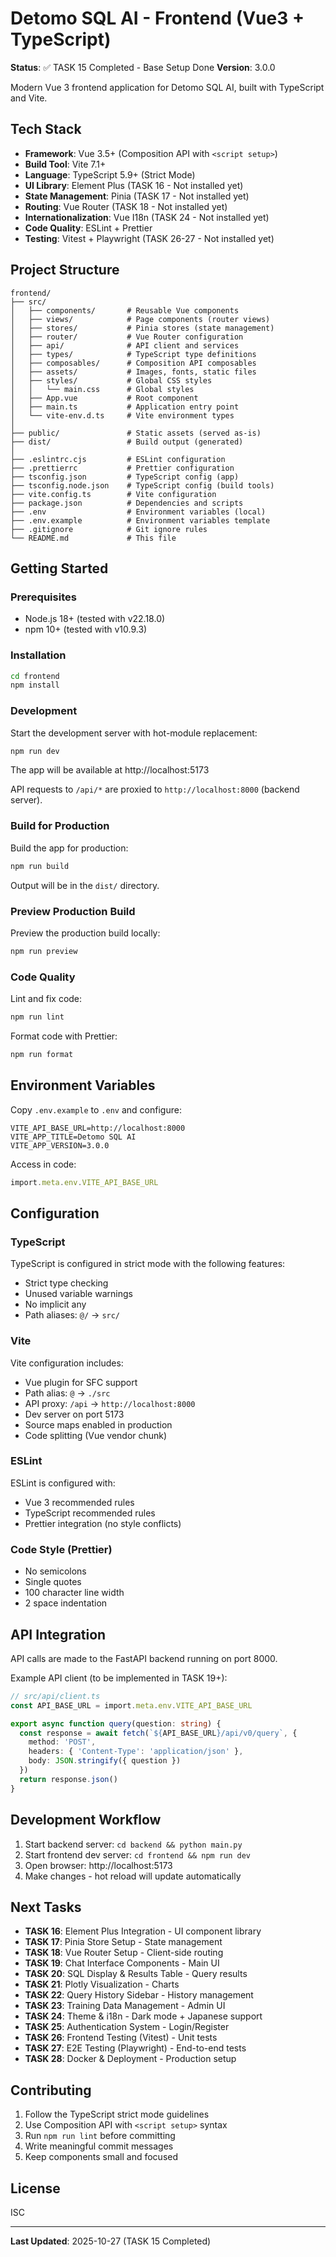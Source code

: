 # Detomo SQL AI - Frontend (Vue3 + TypeScript)

**Status**: ✅ TASK 15 Completed - Base Setup Done
**Version**: 3.0.0

Modern Vue 3 frontend application for Detomo SQL AI, built with TypeScript and Vite.

## Tech Stack

- **Framework**: Vue 3.5+ (Composition API with `<script setup>`)
- **Build Tool**: Vite 7.1+
- **Language**: TypeScript 5.9+ (Strict Mode)
- **UI Library**: Element Plus (TASK 16 - Not installed yet)
- **State Management**: Pinia (TASK 17 - Not installed yet)
- **Routing**: Vue Router (TASK 18 - Not installed yet)
- **Internationalization**: Vue I18n (TASK 24 - Not installed yet)
- **Code Quality**: ESLint + Prettier
- **Testing**: Vitest + Playwright (TASK 26-27 - Not installed yet)

## Project Structure

```
frontend/
├── src/
│   ├── components/       # Reusable Vue components
│   ├── views/            # Page components (router views)
│   ├── stores/           # Pinia stores (state management)
│   ├── router/           # Vue Router configuration
│   ├── api/              # API client and services
│   ├── types/            # TypeScript type definitions
│   ├── composables/      # Composition API composables
│   ├── assets/           # Images, fonts, static files
│   ├── styles/           # Global CSS styles
│   │   └── main.css      # Global styles
│   ├── App.vue           # Root component
│   ├── main.ts           # Application entry point
│   └── vite-env.d.ts     # Vite environment types
│
├── public/               # Static assets (served as-is)
├── dist/                 # Build output (generated)
│
├── .eslintrc.cjs         # ESLint configuration
├── .prettierrc           # Prettier configuration
├── tsconfig.json         # TypeScript config (app)
├── tsconfig.node.json    # TypeScript config (build tools)
├── vite.config.ts        # Vite configuration
├── package.json          # Dependencies and scripts
├── .env                  # Environment variables (local)
├── .env.example          # Environment variables template
├── .gitignore            # Git ignore rules
└── README.md             # This file
```

## Getting Started

### Prerequisites

- Node.js 18+ (tested with v22.18.0)
- npm 10+ (tested with v10.9.3)

### Installation

```bash
cd frontend
npm install
```

### Development

Start the development server with hot-module replacement:

```bash
npm run dev
```

The app will be available at http://localhost:5173

API requests to `/api/*` are proxied to `http://localhost:8000` (backend server).

### Build for Production

Build the app for production:

```bash
npm run build
```

Output will be in the `dist/` directory.

### Preview Production Build

Preview the production build locally:

```bash
npm run preview
```

### Code Quality

Lint and fix code:

```bash
npm run lint
```

Format code with Prettier:

```bash
npm run format
```

## Environment Variables

Copy `.env.example` to `.env` and configure:

```env
VITE_API_BASE_URL=http://localhost:8000
VITE_APP_TITLE=Detomo SQL AI
VITE_APP_VERSION=3.0.0
```

Access in code:

```typescript
import.meta.env.VITE_API_BASE_URL
```

## Configuration

### TypeScript

TypeScript is configured in strict mode with the following features:
- Strict type checking
- Unused variable warnings
- No implicit any
- Path aliases: `@/` → `src/`

### Vite

Vite configuration includes:
- Vue plugin for SFC support
- Path alias: `@` → `./src`
- API proxy: `/api` → `http://localhost:8000`
- Dev server on port 5173
- Source maps enabled in production
- Code splitting (Vue vendor chunk)

### ESLint

ESLint is configured with:
- Vue 3 recommended rules
- TypeScript recommended rules
- Prettier integration (no style conflicts)

### Code Style (Prettier)

- No semicolons
- Single quotes
- 100 character line width
- 2 space indentation

## API Integration

API calls are made to the FastAPI backend running on port 8000.

Example API client (to be implemented in TASK 19+):

```typescript
// src/api/client.ts
const API_BASE_URL = import.meta.env.VITE_API_BASE_URL

export async function query(question: string) {
  const response = await fetch(`${API_BASE_URL}/api/v0/query`, {
    method: 'POST',
    headers: { 'Content-Type': 'application/json' },
    body: JSON.stringify({ question })
  })
  return response.json()
}
```

## Development Workflow

1. Start backend server: `cd backend && python main.py`
2. Start frontend dev server: `cd frontend && npm run dev`
3. Open browser: http://localhost:5173
4. Make changes - hot reload will update automatically

## Next Tasks

- **TASK 16**: Element Plus Integration - UI component library
- **TASK 17**: Pinia Store Setup - State management
- **TASK 18**: Vue Router Setup - Client-side routing
- **TASK 19**: Chat Interface Components - Main UI
- **TASK 20**: SQL Display & Results Table - Query results
- **TASK 21**: Plotly Visualization - Charts
- **TASK 22**: Query History Sidebar - History management
- **TASK 23**: Training Data Management - Admin UI
- **TASK 24**: Theme & i18n - Dark mode + Japanese support
- **TASK 25**: Authentication System - Login/Register
- **TASK 26**: Frontend Testing (Vitest) - Unit tests
- **TASK 27**: E2E Testing (Playwright) - End-to-end tests
- **TASK 28**: Docker & Deployment - Production setup

## Contributing

1. Follow the TypeScript strict mode guidelines
2. Use Composition API with `<script setup>` syntax
3. Run `npm run lint` before committing
4. Write meaningful commit messages
5. Keep components small and focused

## License

ISC

---

**Last Updated**: 2025-10-27 (TASK 15 Completed)
